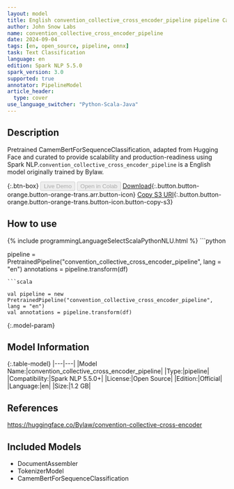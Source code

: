 ```yaml
---
layout: model
title: English convention_collective_cross_encoder_pipeline pipeline CamemBertForSequenceClassification from Bylaw
author: John Snow Labs
name: convention_collective_cross_encoder_pipeline
date: 2024-09-04
tags: [en, open_source, pipeline, onnx]
task: Text Classification
language: en
edition: Spark NLP 5.5.0
spark_version: 3.0
supported: true
annotator: PipelineModel
article_header:
  type: cover
use_language_switcher: "Python-Scala-Java"
---
```


## Description

Pretrained CamemBertForSequenceClassification, adapted from Hugging Face and curated to provide scalability and production-readiness using Spark NLP.`convention_collective_cross_encoder_pipeline` is a English model originally trained by Bylaw.

{:.btn-box}
<button class="button button-orange" disabled>Live Demo</button>
<button class="button button-orange" disabled>Open in Colab</button>
[Download](https://s3.amazonaws.com/auxdata.johnsnowlabs.com/public/models/convention_collective_cross_encoder_pipeline_en_5.5.0_3.0_1725466786257.zip){:.button.button-orange.button-orange-trans.arr.button-icon}
[Copy S3 URI](s3://auxdata.johnsnowlabs.com/public/models/convention_collective_cross_encoder_pipeline_en_5.5.0_3.0_1725466786257.zip){:.button.button-orange.button-orange-trans.button-icon.button-copy-s3}

## How to use



<div class="tabs-box" markdown="1">
{% include programmingLanguageSelectScalaPythonNLU.html %}
```python

pipeline = PretrainedPipeline("convention_collective_cross_encoder_pipeline", lang = "en")
annotations =  pipeline.transform(df)   

```
```scala

val pipeline = new PretrainedPipeline("convention_collective_cross_encoder_pipeline", lang = "en")
val annotations = pipeline.transform(df)

```
</div>

{:.model-param}
## Model Information

{:.table-model}
|---|---|
|Model Name:|convention_collective_cross_encoder_pipeline|
|Type:|pipeline|
|Compatibility:|Spark NLP 5.5.0+|
|License:|Open Source|
|Edition:|Official|
|Language:|en|
|Size:|1.2 GB|

## References

https://huggingface.co/Bylaw/convention-collective-cross-encoder

## Included Models

- DocumentAssembler
- TokenizerModel
- CamemBertForSequenceClassification